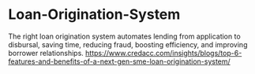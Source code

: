 # Loan-Origination-System
The right loan origination system automates lending from application to disbursal, saving time, reducing fraud, boosting efficiency, and improving borrower relationships.
https://www.credacc.com/insights/blogs/top-6-features-and-benefits-of-a-next-gen-sme-loan-origination-system/
